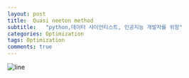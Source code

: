 ```yaml
---
layout: post
title:  Quasi neeton method
subtitle:   "python,데이터 사이언티스트, 인공지능 개발자를 위함"
categories: Optimization
tags: Optimization
comments: true
---
```



![line](https://user-images.githubusercontent.com/70193130/178449027-ed43af77-10da-4148-bb07-d1a5b3f77adb.png)